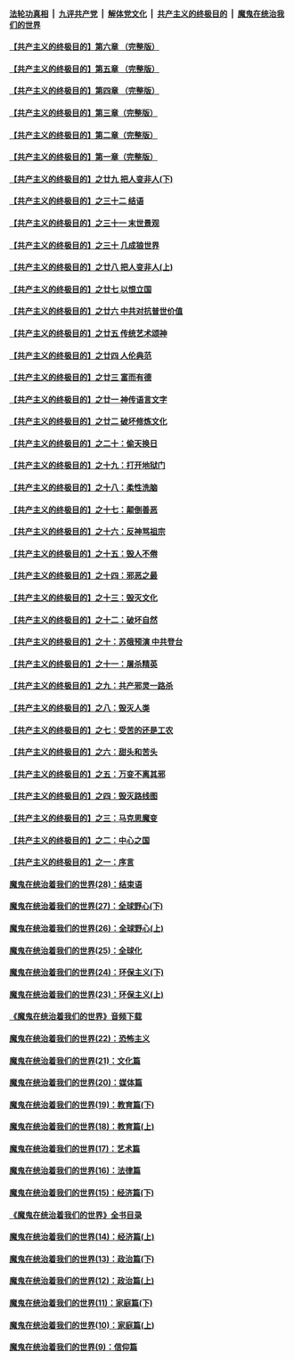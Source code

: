 

####  [法轮功真相](../../../../basic/blob/master/README.md?t=06110231) &nbsp;|&nbsp; [九评共产党](../../../../9ping.md/blob/master/README.md?t=06110231) &nbsp;|&nbsp; [解体党文化](../../../../jtdwh.md/blob/master/README.md?t=06110231)  &nbsp;|&nbsp; [共产主义的终极目的](../../../../gczydzjmd.md/blob/master/README.md?t=06110231) &nbsp;|&nbsp; [魔鬼在统治我们的世界](../../../../mgztzwmdsj.md/blob/master/README.md?t=06110231) 

#### [【共产主义的终极目的】第六章 （完整版）](../pages/nsc422/n11428913.md?t=06110231) 

#### [【共产主义的终极目的】第五章 （完整版）](../pages/nsc422/n11428912.md?t=06110231) 

#### [【共产主义的终极目的】第四章 （完整版）](../pages/nsc422/n11428907.md?t=06110231) 

#### [【共产主义的终极目的】第三章（完整版）](../pages/nsc422/n11428848.md?t=06110231) 

#### [【共产主义的终极目的】第二章（完整版）](../pages/nsc422/n11428831.md?t=06110231) 

#### [【共产主义的终极目的】第一章（完整版）](../pages/nsc422/n11417651.md?t=06110231) 

#### [【共产主义的终极目的】之廿九 把人变非人(下)](../pages/nsc422/n11344140.md?t=06110231) 

#### [【共产主义的终极目的】之三十二 结语](../pages/nsc422/n11360535.md?t=06110231) 

#### [【共产主义的终极目的】之三十一 末世景观](../pages/nsc422/n11351129.md?t=06110231) 

#### [【共产主义的终极目的】之三十 几成狼世界](../pages/nsc422/n11348280.md?t=06110231) 

#### [【共产主义的终极目的】之廿八 把人变非人(上)](../pages/nsc422/n11340492.md?t=06110231) 

#### [【共产主义的终极目的】之廿七 以恨立国](../pages/nsc422/n11336944.md?t=06110231) 

#### [【共产主义的终极目的】之廿六 中共对抗普世价值](../pages/nsc422/n11324785.md?t=06110231) 

#### [【共产主义的终极目的】之廿五 传统艺术颂神](../pages/nsc422/n11296396.md?t=06110231) 

#### [【共产主义的终极目的】之廿四 人伦典范](../pages/nsc422/n11296397.md?t=06110231) 

#### [【共产主义的终极目的】之廿三 富而有德](../pages/nsc422/n11283598.md?t=06110231) 

#### [【共产主义的终极目的】之廿一 神传语言文字](../pages/nsc422/n11263265.md?t=06110231) 

#### [【共产主义的终极目的】之廿二 破坏修炼文化](../pages/nsc422/n11245728.md?t=06110231) 

#### [【共产主义的终极目的】之二十：偷天换日](../pages/nsc422/n11238846.md?t=06110231) 

#### [【共产主义的终极目的】之十九：打开地狱门](../pages/nsc422/n11206376.md?t=06110231) 

#### [【共产主义的终极目的】之十八：柔性洗脑](../pages/nsc422/n11199994.md?t=06110231) 

#### [【共产主义的终极目的】之十七：颠倒善恶](../pages/nsc422/n11179782.md?t=06110231) 

#### [【共产主义的终极目的】之十六：反神骂祖宗](../pages/nsc422/n11166798.md?t=06110231) 

#### [【共产主义的终极目的】之十五：毁人不倦](../pages/nsc422/n11166792.md?t=06110231) 

#### [【共产主义的终极目的】之十四：邪恶之最](../pages/nsc422/n11150249.md?t=06110231) 

#### [【共产主义的终极目的】之十三：毁灭文化](../pages/nsc422/n11135227.md?t=06110231) 

#### [【共产主义的终极目的】之十二：破坏自然](../pages/nsc422/n11135214.md?t=06110231) 

#### [【共产主义的终极目的】之十：苏俄预演 中共登台](../pages/nsc422/n11118424.md?t=06110231) 

#### [【共产主义的终极目的】之十一：屠杀精英](../pages/nsc422/n11118442.md?t=06110231) 

#### [【共产主义的终极目的】之九：共产邪灵一路杀](../pages/nsc422/n11114139.md?t=06110231) 

#### [【共产主义的终极目的】之八：毁灭人类](../pages/nsc422/n11108503.md?t=06110231) 

#### [【共产主义的终极目的】之七：受苦的还是工农](../pages/nsc422/n11101809.md?t=06110231) 

#### [【共产主义的终极目的】之六：甜头和苦头](../pages/nsc422/n11096971.md?t=06110231) 

#### [【共产主义的终极目的】之五：万变不离其邪](../pages/nsc422/n11091285.md?t=06110231) 

#### [【共产主义的终极目的】之四：毁灭路线图](../pages/nsc422/n11086284.md?t=06110231) 

#### [【共产主义的终极目的】之三：马克思魔变](../pages/nsc422/n11061941.md?t=06110231) 

#### [【共产主义的终极目的】之二：中心之国](../pages/nsc422/n11047728.md?t=06110231) 

#### [【共产主义的终极目的】之一：序言](../pages/nsc422/n11086077.md?t=06110231) 

#### [魔鬼在统治着我们的世界(28)：结束语](../pages/nsc422/n10936246.md?t=06110231) 

#### [魔鬼在统治着我们的世界(27)：全球野心(下)](../pages/nsc422/n10928319.md?t=06110231) 

#### [魔鬼在统治着我们的世界(26)：全球野心(上)](../pages/nsc422/n10900318.md?t=06110231) 

#### [魔鬼在统治着我们的世界(25)：全球化](../pages/nsc422/n10788205.md?t=06110231) 

#### [魔鬼在统治着我们的世界(24)：环保主义(下)](../pages/nsc422/n10695307.md?t=06110231) 

#### [魔鬼在统治着我们的世界(23)：环保主义(上)](../pages/nsc422/n10688613.md?t=06110231) 

#### [《魔鬼在统治着我们的世界》音频下载](../pages/nsc422/n10635553.md?t=06110231) 

#### [魔鬼在统治着我们的世界(22)：恐怖主义](../pages/nsc422/n10614727.md?t=06110231) 

#### [魔鬼在统治着我们的世界(21)：文化篇](../pages/nsc422/n10597706.md?t=06110231) 

#### [魔鬼在统治着我们的世界(20)：媒体篇](../pages/nsc422/n10586579.md?t=06110231) 

#### [魔鬼在统治着我们的世界(19)：教育篇(下)](../pages/nsc422/n10564808.md?t=06110231) 

#### [魔鬼在统治着我们的世界(18)：教育篇(上)](../pages/nsc422/n10526970.md?t=06110231) 

#### [魔鬼在统治着我们的世界(17)：艺术篇](../pages/nsc422/n10499093.md?t=06110231) 

#### [魔鬼在统治着我们的世界(16)：法律篇](../pages/nsc422/n10485969.md?t=06110231) 

#### [魔鬼在统治着我们的世界(15)：经济篇(下)](../pages/nsc422/n10469975.md?t=06110231) 

#### [《魔鬼在统治着我们的世界》全书目录](../pages/nsc422/n10464261.md?t=06110231) 

#### [魔鬼在统治着我们的世界(14)：经济篇(上)](../pages/nsc422/n10457370.md?t=06110231) 

#### [魔鬼在统治着我们的世界(13)：政治篇(下)](../pages/nsc422/n10448270.md?t=06110231) 

#### [魔鬼在统治着我们的世界(12)：政治篇(上)](../pages/nsc422/n10444576.md?t=06110231) 

#### [魔鬼在统治着我们的世界(11)：家庭篇(下)](../pages/nsc422/n10440961.md?t=06110231) 

#### [魔鬼在统治着我们的世界(10)：家庭篇(上)](../pages/nsc422/n10435448.md?t=06110231) 

#### [魔鬼在统治着我们的世界(9)：信仰篇](../pages/nsc422/n10432159.md?t=06110231) 


